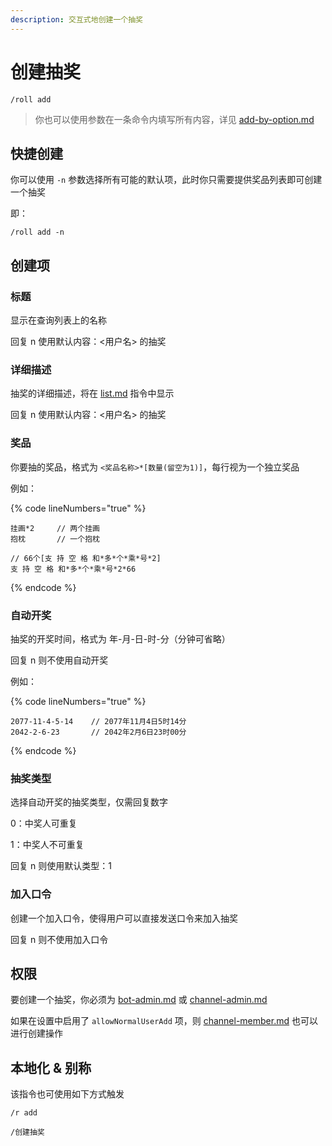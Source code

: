 ```yaml
---
description: 交互式地创建一个抽奖
---
```


# 创建抽奖

```
/roll add
```

> 你也可以使用参数在一条命令内填写所有内容，详见 [add-by-option.md](../advanced/add-by-option.md "mention")

## 快捷创建

你可以使用 `-n` 参数选择所有可能的默认项，此时你只需要提供奖品列表即可创建一个抽奖

即：

```
/roll add -n
```

## 创建项

### 标题

显示在查询列表上的名称

回复 n 使用默认内容：<用户名> 的抽奖

### 详细描述

抽奖的详细描述，将在 [list.md](list.md "mention") 指令中显示

回复 n 使用默认内容：<用户名> 的抽奖

### 奖品

你要抽的奖品，格式为 `<奖品名称>*[数量(留空为1)]`，每行视为一个独立奖品

例如：

{% code lineNumbers="true" %}

```
挂画*2     // 两个挂画
抱枕       // 一个抱枕

// 66个[支 持 空 格 和*多*个*乘*号*2]
支 持 空 格 和*多*个*乘*号*2*66
```

{% endcode %}

### 自动开奖

抽奖的开奖时间，格式为 年-月-日-时-分（分钟可省略）

回复 n 则不使用自动开奖

例如：

{% code lineNumbers="true" %}

```
2077-11-4-5-14    // 2077年11月4日5时14分
2042-2-6-23       // 2042年2月6日23时00分
```

{% endcode %}

### 抽奖类型

选择自动开奖的抽奖类型，仅需回复数字

0：中奖人可重复

1：中奖人不可重复

回复 n 则使用默认类型：1

### 加入口令

创建一个加入口令，使得用户可以直接发送口令来加入抽奖

回复 n 则不使用加入口令

## 权限

要创建一个抽奖，你必须为 [bot-admin.md](../permission/bot-admin.md "mention") 或 [channel-admin.md](../permission/channel-admin.md "mention")

如果在设置中启用了 `allowNormalUserAdd` 项，则 [channel-member.md](../permission/channel-member.md "mention") 也可以进行创建操作

## 本地化 & 别称

该指令也可使用如下方式触发

```
/r add

/创建抽奖
```

